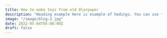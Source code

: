 ```yaml
---
title: How to make toys from old Olarpaper
description: "Heading example Here is example of hedings. You can use this heading by following markdownify rules."
image: "/image/blog-2.jpg"
date: 2022-05-04T05:00:00Z
draft: false
---
```

